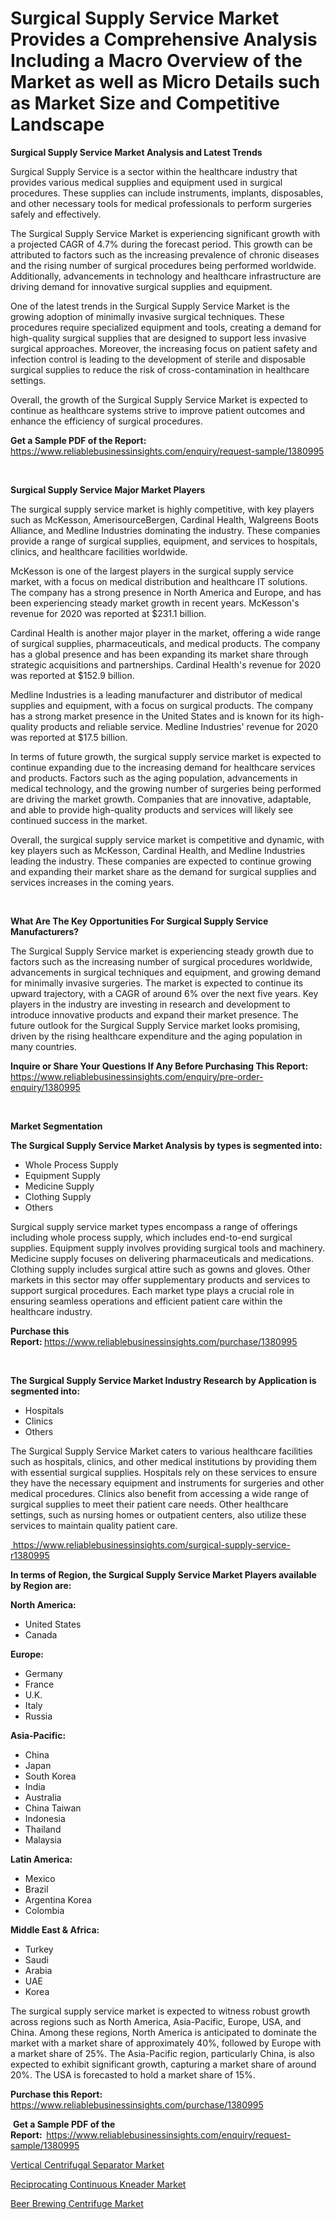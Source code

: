 <p><h1>Surgical Supply Service Market Provides a Comprehensive Analysis Including a Macro Overview of the Market as well as Micro Details such as Market Size and Competitive Landscape</h1></p><p><strong>Surgical Supply Service Market Analysis and Latest Trends</strong></p>
<p><p>Surgical Supply Service is a sector within the healthcare industry that provides various medical supplies and equipment used in surgical procedures. These supplies can include instruments, implants, disposables, and other necessary tools for medical professionals to perform surgeries safely and effectively.</p><p>The Surgical Supply Service Market is experiencing significant growth with a projected CAGR of 4.7% during the forecast period. This growth can be attributed to factors such as the increasing prevalence of chronic diseases and the rising number of surgical procedures being performed worldwide. Additionally, advancements in technology and healthcare infrastructure are driving demand for innovative surgical supplies and equipment.</p><p>One of the latest trends in the Surgical Supply Service Market is the growing adoption of minimally invasive surgical techniques. These procedures require specialized equipment and tools, creating a demand for high-quality surgical supplies that are designed to support less invasive surgical approaches. Moreover, the increasing focus on patient safety and infection control is leading to the development of sterile and disposable surgical supplies to reduce the risk of cross-contamination in healthcare settings.</p><p>Overall, the growth of the Surgical Supply Service Market is expected to continue as healthcare systems strive to improve patient outcomes and enhance the efficiency of surgical procedures.</p></p>
<p><strong>Get a Sample PDF of the Report:&nbsp;</strong> <a href="https://www.reliablebusinessinsights.com/enquiry/request-sample/1380995">https://www.reliablebusinessinsights.com/enquiry/request-sample/1380995</a></p>
<p>&nbsp;</p>
<p><strong>Surgical Supply Service Major Market Players</strong></p>
<p><p>The surgical supply service market is highly competitive, with key players such as McKesson, AmerisourceBergen, Cardinal Health, Walgreens Boots Alliance, and Medline Industries dominating the industry. These companies provide a range of surgical supplies, equipment, and services to hospitals, clinics, and healthcare facilities worldwide.</p><p>McKesson is one of the largest players in the surgical supply service market, with a focus on medical distribution and healthcare IT solutions. The company has a strong presence in North America and Europe, and has been experiencing steady market growth in recent years. McKesson's revenue for 2020 was reported at $231.1 billion.</p><p>Cardinal Health is another major player in the market, offering a wide range of surgical supplies, pharmaceuticals, and medical products. The company has a global presence and has been expanding its market share through strategic acquisitions and partnerships. Cardinal Health's revenue for 2020 was reported at $152.9 billion.</p><p>Medline Industries is a leading manufacturer and distributor of medical supplies and equipment, with a focus on surgical products. The company has a strong market presence in the United States and is known for its high-quality products and reliable service. Medline Industries' revenue for 2020 was reported at $17.5 billion.</p><p>In terms of future growth, the surgical supply service market is expected to continue expanding due to the increasing demand for healthcare services and products. Factors such as the aging population, advancements in medical technology, and the growing number of surgeries being performed are driving the market growth. Companies that are innovative, adaptable, and able to provide high-quality products and services will likely see continued success in the market.</p><p>Overall, the surgical supply service market is competitive and dynamic, with key players such as McKesson, Cardinal Health, and Medline Industries leading the industry. These companies are expected to continue growing and expanding their market share as the demand for surgical supplies and services increases in the coming years.</p></p>
<p>&nbsp;</p>
<p><strong>What Are The Key Opportunities For Surgical Supply Service Manufacturers?</strong></p>
<p><p>The Surgical Supply Service market is experiencing steady growth due to factors such as the increasing number of surgical procedures worldwide, advancements in surgical techniques and equipment, and growing demand for minimally invasive surgeries. The market is expected to continue its upward trajectory, with a CAGR of around 6% over the next five years. Key players in the industry are investing in research and development to introduce innovative products and expand their market presence. The future outlook for the Surgical Supply Service market looks promising, driven by the rising healthcare expenditure and the aging population in many countries.</p></p>
<p><strong>Inquire or Share Your Questions If Any Before Purchasing This Report:</strong> <a href="https://www.reliablebusinessinsights.com/enquiry/pre-order-enquiry/1380995">https://www.reliablebusinessinsights.com/enquiry/pre-order-enquiry/1380995</a></p>
<p>&nbsp;</p>
<p><strong>Market Segmentation</strong></p>
<p><strong>The Surgical Supply Service Market Analysis by types is segmented into:</strong></p>
<p><ul><li>Whole Process Supply</li><li>Equipment Supply</li><li>Medicine Supply</li><li>Clothing Supply</li><li>Others</li></ul></p>
<p><p>Surgical supply service market types encompass a range of offerings including whole process supply, which includes end-to-end surgical supplies. Equipment supply involves providing surgical tools and machinery. Medicine supply focuses on delivering pharmaceuticals and medications. Clothing supply includes surgical attire such as gowns and gloves. Other markets in this sector may offer supplementary products and services to support surgical procedures. Each market type plays a crucial role in ensuring seamless operations and efficient patient care within the healthcare industry.</p></p>
<p><strong>Purchase this Report:&nbsp;</strong><a href="https://www.reliablebusinessinsights.com/purchase/1380995">https://www.reliablebusinessinsights.com/purchase/1380995</a></p>
<p>&nbsp;</p>
<p><strong>The Surgical Supply Service Market Industry Research by Application is segmented into:</strong></p>
<p><ul><li>Hospitals</li><li>Clinics</li><li>Others</li></ul></p>
<p><p>The Surgical Supply Service Market caters to various healthcare facilities such as hospitals, clinics, and other medical institutions by providing them with essential surgical supplies. Hospitals rely on these services to ensure they have the necessary equipment and instruments for surgeries and other medical procedures. Clinics also benefit from accessing a wide range of surgical supplies to meet their patient care needs. Other healthcare settings, such as nursing homes or outpatient centers, also utilize these services to maintain quality patient care.</p></p>
<p><a href="https://www.reliablebusinessinsights.com/surgical-supply-service-r1380995">&nbsp;https://www.reliablebusinessinsights.com/surgical-supply-service-r1380995</a></p>
<p><strong>In terms of Region, the Surgical Supply Service Market Players available by Region are:</strong></p>
<p>
    <p> <strong> North America: </strong>
        <ul>
            <li>United States</li>
            <li>Canada</li>
        </ul>
        </p> 
    <p> <strong> Europe: </strong>
        <ul>
            <li>Germany</li>
            <li>France</li>
            <li>U.K.</li>
            <li>Italy</li>
            <li>Russia</li>
        </ul>
        </p> 
    <p> <strong> Asia-Pacific: </strong>
        <ul>
            <li>China</li>
            <li>Japan</li>
            <li>South Korea</li>
            <li>India</li>
            <li>Australia</li>
            <li>China Taiwan</li>
            <li>Indonesia</li>
            <li>Thailand</li>
            <li>Malaysia</li>
        </ul>
        </p> 
    <p> <strong> Latin America: </strong>
        <ul>
            <li>Mexico</li>
            <li>Brazil</li>
            <li>Argentina Korea</li>
            <li>Colombia</li>
        </ul>
        </p> 
    <p> <strong> Middle East & Africa: </strong>
        <ul>
            <li>Turkey</li>
            <li>Saudi</li>
            <li>Arabia</li>
            <li>UAE</li>
            <li>Korea</li>
        </ul>
    </p>
    </p>
<p><p>The surgical supply service market is expected to witness robust growth across regions such as North America, Asia-Pacific, Europe, USA, and China. Among these regions, North America is anticipated to dominate the market with a market share of approximately 40%, followed by Europe with a market share of 25%. The Asia-Pacific region, particularly China, is also expected to exhibit significant growth, capturing a market share of around 20%. The USA is forecasted to hold a market share of 15%.</p></p>
<p><strong>Purchase this Report: </strong><a href="https://www.reliablebusinessinsights.com/purchase/1380995">https://www.reliablebusinessinsights.com/purchase/1380995</a></p>
<p>&nbsp;<strong>Get a Sample PDF of the Report:&nbsp;&nbsp;</strong><a href="https://www.reliablebusinessinsights.com/enquiry/request-sample/1380995">https://www.reliablebusinessinsights.com/enquiry/request-sample/1380995</a></p>
<p><strong></strong></p>
<p><p><a href="https://github.com/sahltyb2/Market-Research-Report-List-1/blob/main/vertical-centrifugal-separator-market.md">Vertical Centrifugal Separator Market</a></p><p><a href="https://github.com/castoriffic/Market-Research-Report-List-5/blob/main/reciprocating-continuous-kneader-market.md">Reciprocating Continuous Kneader Market</a></p><p><a href="https://github.com/setiawananhar13/Market-Research-Report-List-1/blob/main/beer-brewing-centrifuge-market.md">Beer Brewing Centrifuge Market</a></p></p>